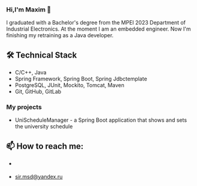 ### Hi,I'm Maxim 👋
I graduated with a Bachelor's degree from the MPEI 2023 Department of Industrial Electronics. At the moment I am an embedded engineer. Now I'm finishing my retraining as a Java developer.

## 🛠 Technical Stack
* С/С++, Java
* Spring Framework, Spring Boot, Spring Jdbctemplate
* PostgreSQL, JUnit, Mockito, Tomcat, Maven
* Git, GitHub, GitLab

### My projects
* UniScheduleManager - a Spring Boot application that shows and sets the university schedule

## 📫 How to reach me:
*  <p telegram ><a href="https://t.me/joinchat/msdmaks1"</a></p>
*  <p mail ><a href="mailto:sir.msd@yandex.ru"</a>sir.msd@yandex.ru</p>
<!--
**msd921/msd921** is a ✨ _special_ ✨ repository because its `README.md` (this file) appears on your GitHub profile.

Here are some ideas to get you started:

- 🔭 I’m currently working on ...
- 🌱 I’m currently learning ...
- 👯 I’m looking to collaborate on ...
- 🤔 I’m looking for help with ...
- 💬 Ask me about ...
- 📫 How to reach me: ...
- 😄 Pronouns: ...
- ⚡ Fun fact: ...
-->
